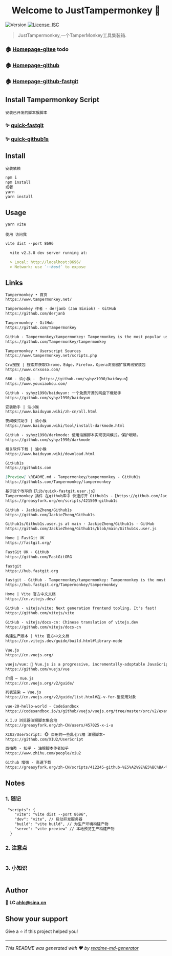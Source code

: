 <h1 align="center">Welcome to JustTampermonkey 👋</h1>
<p>
  <img alt="Version" src="https://img.shields.io/badge/version-1.0.0-blue.svg?cacheSeconds=2592000" />
  <a href="#" target="_blank">
    <img alt="License: ISC" src="https://img.shields.io/badge/License-ISC-yellow.svg" />
  </a>
</p>

> JustTampermonkey,一个TamperMonkey工具集装箱.

### 🏠 [Homepage-gitee](https://gitee.com/ahviplc/JustTampermonkey) todo

### 🏠 [Homepage-github](https://github.com/ahviplc/JustTampermonkey)

### 🏠 [Homepage-github-fastgit](https://hub.fastgit.org/ahviplc/JustTampermonkey)

## Install Tampermonkey Script

`安装已开发的脚本猴脚本`

### ✨ [quick-fastgit](https://raw.fastgit.org/ahviplc/JustTampermonkey/master/lib/quick-fastgit.user.js "快速使用fastgit打开github仓库")

### ✨ [quick-github1s](https://raw.fastgit.org/ahviplc/JustTampermonkey/master/lib/quick-github1s.user.js "快速使用github1s打开github仓库")

## Install

`安装依赖`

```sh
npm i
npm install
或者
yarn
yarn install
```

## Usage

```sh
yarn vite
```

`使用 访问我`

```markdown
vite dist --port 8696

  vite v2.3.8 dev server running at:

  > Local: http://localhost:8696/
  > Network: use `--host` to expose
```

## Links

```markdown
Tampermonkey • 首页
https://www.tampermonkey.net/

Tampermonkey 作者 - derjanb (Jan Biniok) · GitHub
https://github.com/derjanb

Tampermonkey · GitHub
https://github.com/Tampermonkey

GitHub - Tampermonkey/tampermonkey: Tampermonkey is the most popular userscript manager, with over 10 million users. It's available for Chrome, Microsoft Edge, Safari, Opera Next, and Firefox.
https://github.com/Tampermonkey/tampermonkey

Tampermonkey • Userscript Sources
https://www.tampermonkey.net/scripts.php

Crx搜搜 | 搜索并获取Chrome，Edge，Firefox，Opera浏览器扩展离线安装包
https://www.crxsoso.com/

666 - 油小猴 - 【https://github.com/syhyz1990/baiduyun】
https://www.youxiaohou.com/

GitHub - syhyz1990/baiduyun: 一个免费开源的网盘下载助手
https://github.com/syhyz1990/baiduyun

安装助手 | 油小猴
https://www.baiduyun.wiki/zh-cn/all.html

夜间模式助手 | 油小猴
https://www.baiduyun.wiki/tool/install-darkmode.html

GitHub - syhyz1990/darkmode: 使用油猴脚本实现夜间模式，保护眼睛。
https://github.com/syhyz1990/darkmode

相关软件下载 | 油小猴
https://www.baiduyun.wiki/download.html

GitHub1s
https://github1s.com

[Preview] \README.md - Tampermonkey/tampermonkey - GitHub1s
https://github1s.com/Tampermonkey/tampermonkey

基于这个改写的【lib/quick-fastgit.user.js】
Tampermonkey 插件 在github库中 快速打开 Github1s -【https://github.com/JackieZheng/Github1s】
https://greasyfork.org/en/scripts/421509-github1s

GitHub - JackieZheng/Github1s
https://github.com/JackieZheng/Github1s

Github1s/Github1s.user.js at main · JackieZheng/Github1s · GitHub
https://github.com/JackieZheng/Github1s/blob/main/Github1s.user.js

Home | FastGit UK
https://fastgit.org/

FastGit UK · GitHub
https://github.com/FastGitORG

fastgit
https://hub.fastgit.org

fastgit - GitHub - Tampermonkey/tampermonkey: Tampermonkey is the most popular userscript manager, with over 10 million users. It's available for Chrome, Microsoft Edge, Safari, Opera Next, and Firefox.
https://hub.fastgit.org/Tampermonkey/tampermonkey

Home | Vite 官方中文文档
https://cn.vitejs.dev/

GitHub - vitejs/vite: Next generation frontend tooling. It's fast!
https://github.com/vitejs/vite

GitHub - vitejs/docs-cn: Chinese translation of vitejs.dev
https://github.com/vitejs/docs-cn

构建生产版本 | Vite 官方中文文档
https://cn.vitejs.dev/guide/build.html#library-mode

Vue.js
https://cn.vuejs.org/

vuejs/vue: 🖖 Vue.js is a progressive, incrementally-adoptable JavaScript framework for building UI on the web.
https://github.com/vuejs/vue

介绍 — Vue.js
https://cn.vuejs.org/v2/guide/

列表渲染 — Vue.js
https://cn.vuejs.org/v2/guide/list.html#在-v-for-里使用对象

vue-20-hello-world - CodeSandbox
https://codesandbox.io/s/github/vuejs/vuejs.org/tree/master/src/v2/examples/vue-20-hello-world?file=/index.html:174-295

X.I.U 浏览器油猴脚本集合地
https://greasyfork.org/zh-CN/users/457025-x-i-u

XIU2/UserScript: 🐵 自用的一些乱七八糟 油猴脚本~
https://github.com/XIU2/UserScript

西柚秀 - 知乎 - 油猴脚本作者知乎
https://www.zhihu.com/people/xiu2

Github 增强 - 高速下载
https://greasyfork.org/zh-CN/scripts/412245-github-%E5%A2%9E%E5%BC%BA-%E9%AB%98%E9%80%9F%E4%B8%8B%E8%BD%BD
```

## Notes

### 1. 随记

```markdown
 "scripts": {
    "vite": "vite dist --port 8696",
    "dev": "vite", // 启动开发服务器
    "build": "vite build", // 为生产环境构建产物
    "serve": "vite preview" // 本地预览生产构建产物
  }
```

### 2. 注意点

```markdown

```

### 3. 小知识

```markdown

```

## Author

👤 **LC ahlc@sina.cn**


## Show your support

Give a ⭐️ if this project helped you!

***

_This README was generated with ❤️ by
[readme-md-generator](https://github.com/kefranabg/readme-md-generator)_
